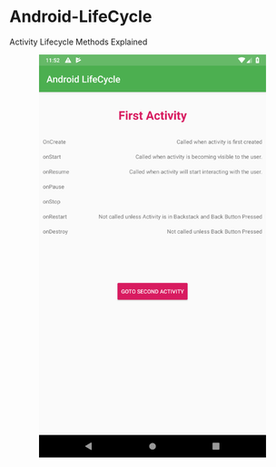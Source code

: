 # Android-LifeCycle
Activity Lifecycle Methods Explained

<p align="center">
<img src="https://raw.githubusercontent.com/s4dman/Android-LifeCycle/master/app/src/main/res/drawable-v24/screenshot.png" width="400" alt="activity lifecycle">
</p>
